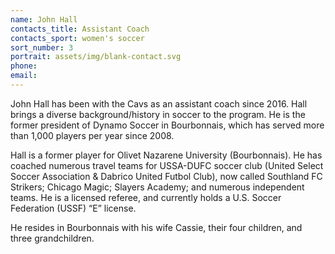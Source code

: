 ```yaml
---
name: John Hall
contacts_title: Assistant Coach
contacts_sport: women's soccer
sort_number: 3
portrait: assets/img/blank-contact.svg
phone:
email:
---
```

John Hall has been with the Cavs as an assistant coach since 2016. Hall brings a diverse background/history in soccer to the program. He is the former president of Dynamo Soccer in Bourbonnais, which has served more than 1,000 players per year since 2008.

Hall is a former player for Olivet Nazarene University (Bourbonnais). He has coached numerous travel teams for USSA-DUFC soccer club (United Select Soccer Association & Dabrico United Futbol Club), now called Southland FC Strikers; Chicago Magic; Slayers Academy; and numerous independent teams. He is a licensed referee, and currently holds a U.S. Soccer Federation (USSF) “E” license.

He resides in Bourbonnais with his wife Cassie, their four children, and three grandchildren.